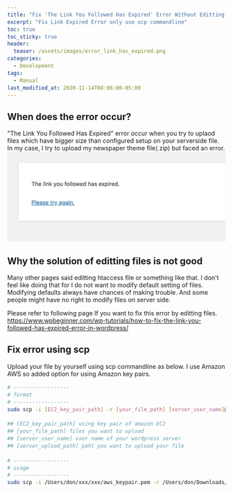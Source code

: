 ```yaml
---
title: "Fix 'The Link You Followed Has Expired' Error Without Editting Configuration Files"
excerpt: "Fix Link Expired Error only use scp commandline"
toc: true
toc_sticky: true
header:
  teaser: /assets/images/error_link_has_expired.png
categories:
  - Development
tags:
  - Manual
last_modified_at: 2020-11-14T08:06:00-05:00
---
```


## When does the error occur?
"The Link You Followed Has Expired" error occur when you try to uplaod files which have bigger size than configured setup on your serverside file. 
In my case, I try to upload my newspaper theme file(.zip) but faced an error.
![error_link_has_expired](/assets/images/error_link_has_expired.png)


## Why the solution of editting files is not good
Many other pages said editting htaccess file or something like that. I don't feel like doing that for I do not want to modify default setting of files. Modifying defaults always have chances of making trouble. And some people might have no right to modify files on server side.  

Please refer to following page If you want to fix this error by editting files.  
https://www.wpbeginner.com/wp-tutorials/how-to-fix-the-link-you-followed-has-expired-error-in-wordpress/


## Fix error using scp
Upload your file by yourself using scp commandline as below. I use Amazon AWS so added option for using Amazon key pairs.
```bash
# ------------------
# format
# ------------------
sudo scp -i [EC2_key_pair_path] -r [your_file_path] [server_user_name]@[server_upload_path]

## [EC2_key_pair_path] using key pair of amazon EC2
## [your_file_path] files you want to upload
## [server_user_name] user name of your wordpress server
## [server_upload_path] paht you want to upload your file

# ------------------
# usage
# ------------------
sudo scp -i /Users/don/xxx/xxx/aws_keypair.pem -r /Users/don/Downloads/NewspaperTheme bitnami@11.111.111.110:/home/bitnami/apps/wordpress/htdocs/wp-content/themes/
```
